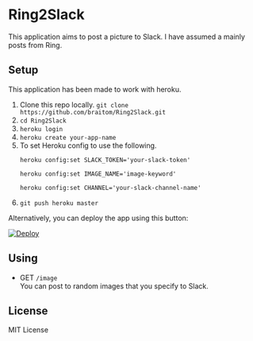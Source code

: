 # Ring2Slack
This application aims to post a picture to Slack. I have assumed a mainly posts from Ring.

## Setup

This application has been made to work with heroku.

1. Clone this repo locally. `git clone https://github.com/braitom/Ring2Slack.git`
2. `cd Ring2Slack`
3. `heroku login`
4. `heroku create your-app-name`
5. To set Heroku config to use the following.
   ```
   heroku config:set SLACK_TOKEN='your-slack-token'
   
   heroku config:set IMAGE_NAME='image-keyword'
   
   heroku config:set CHANNEL='your-slack-channel-name'
   ```
6. `git push heroku master`



Alternatively, you can deploy the app using this button:

[![Deploy](https://www.herokucdn.com/deploy/button.png)](https://heroku.com/deploy)

## Using
* GET `/image`  
You can post to random images that you specify to Slack.


## License
MIT License
